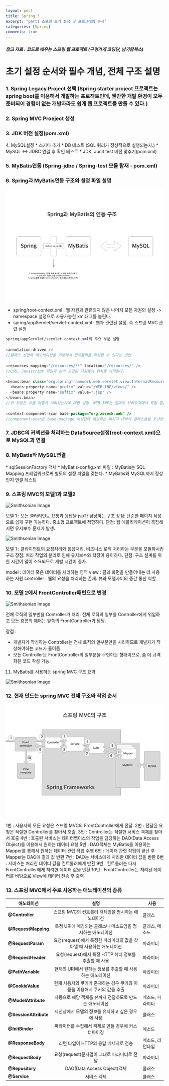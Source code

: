 ```yaml
---
layout: post
title: Spring 3
excerpt: "part1 스프링 초기 설정 및 프로그래밍 순서"
categories: [Spring]
comments: true
---
```


##### 참고 자료 : 코드로 배우는 스프링 웹 프로젝트 (구멍가게 코딩단, 남가람북스)

<h1> 초기 설정 순서와 필수 개념, 전체 구조 설명 </h1>

<h3>1. Spring Legacy Project 선택 (Spring starter project 프로젝트는 spring boot를 이용해서 개발하는 프로젝트인데, 웬만한 개발 환경이 모두 준비되어 경험이 없는 개발자라도 쉽게 웹 프로젝트를 만들 수 있다.)</h3>

<h3>2. Spring MVC Proeject 생성</h3>

<h3>3. JDK 버전 설정(pom.xml)</h3
Spring Framework 버전 설정(pom.xml)

<h3>4. MySQL설정</h3>
    * 스키마 추가
    * DB 테스트 (SQL 쿼리가 정상적으로 실행되는지.)
        * MySQL <-> JDBC 연결 후 확인 테스트
        * JDK, Junit test 버전 맞추기(pom.xml)

<h3>5. MyBatis연동 (Spring-jdbc / Spring-test 모듈 탑재 - pom.xml)</h3>

<h3>6. Spring과 MyBatis연동 구조와 설정 파일 설명</h3>

![Smithsonian Image](/img/2017-10-16-01.jpg)<br />

* spring/root-context.xml : 웹 자원과 관련되지 않은 나머지 모든 자원의 설정 -> namespace 설정으로 사용가능한 xml태그를 늘린다.
* spring/appServlet/servlet-context.xml : 웹과 관련된 설정, 즉 스프링 MVC 관련 설정

~~~java
spring/appServlet/servlet-context.xml의 주요 부분 설명

<annotation-driven />
//클래스 선언에 애노테이션을 이용해서 컨트롤러를 작성할 수 있다는 선언

<resources mapping="/resources/**" location="/resources/" />
//CSS, Javascript 파일과 같이 고정된 자원들의 위치를 의미한다.

<beans:bean class="org.springframework.web.servlet.view.InternalResourceViewResolver">
  <beans:property name="prefix" value="/WEB-INF/views/" />
  <beans:property name="suffix" value=".jsp" />
</beans:bean>
//위 부분은 뷰를 어떻게 처리하는가에 대한 설정. WEB-INF는 절대로 부라우저에서 직접 접근할 수 없는 경로이므로 컨트롤러의 호출이 우선되는 모델 2방식에 맞는 구조가 된다.

<context:component-scan base-package="org.zerock.web" />
//component-scan은 base-package 속성값에 해당하는 패키지 내부의 클래스들을 조사한다는 뜻. 이는 <annotation-driven>과 같이 결합해서 해당 패키지에 애노테이션 처리가 된 컨트롤러를 작성만 해주면 자동으로 인식한다.

~~~


<h3>7. JDBC의 커넥션을 처리하는 DataSource설정(root-context.xml)으로 MySQL과 연결</h3>

<h3>8. MyBatis와 MySQL연결</h3>
    * sqlSessionFactory 객체
    * MyBatis-config.xml 파일 : MyBatis는 SQL Mapping 프레임워크로써 별도의 설정 파일을 갖는다.
    * MyBatis와 MySQL까지 정상인지 연결 테스트

<h3>9. 스프링 MVC의 모델1과 모델2</h3>

![Smithsonian Image](http://cfile2.uf.tistory.com/image/01304D3D50EC59230B8F81)<br />

모델 1 : 모든 클라리언트 요청과 응답을 jsp가 담당하는 구조
장점: 단순한 페이지 작성으로 쉽게 구현 가능하다. 중소형 프로젝트에 적합하다.
단점: 웹 애플리케이션이 복잡해지면 유지보수 문제가 발생.

![Smithsonian Image](http://cfile10.uf.tistory.com/image/1120884150EC5AC501EC73)<br />

모델 1 : 클라이언트의 요청처리와 응답처리, 비즈니스 로직 처리하는 부분을 모듈화시킨 구조
장점: 처리 작업의 분리로 인해 유지보수와 학장이 용이하다.
단점: 구조 설계를 위한 시간이 많이 소요되므로 개발 시간이 증가.


model : 데이터 혹은 데이터를 처리하는 영역
view : 결과 화면을 만들어내는 데 사용하는 자원
controller : 웹의 요청을 처리하는 존재. 뷰와 모델사이의 중간 통신 역할

<h3>10. 모델 2에서 FrontController패턴으로 변경</h3>

![Smithsonian Image](http://dev.anyframejava.org/docs/anyframe/4.6.0/reference/image/foundation/springmvc/dispatcher.jpg)<br />

전체 로직의 일부만을 Controller가 처리. 전체 로직의 일부를 Controller에게 위임하고 모든 흐름의 제어는 앞쪽의 FrontController가 담당.

장점 :
* 개발자가 작성하는 Controller는 전체 로직의 일부분만을 처리하므로 개발자가 작성해야하는 코드가 줄어듬
* 모든 Controller는 FrontController의 일부분을 구현하는 형태이므로, 좀 더 규격화된 코드 작성 가능.

11. MyBatis를 사용하는 spring MVC 구조 요약

![Smithsonian Image](http://terasolunaorg.github.io/guideline/1.0.1.RELEASE/en/_images/introduction-software-framework.png)<br />


<h3>12. 현재 만드는 spring MVC 전체 구조와 작업 순서</h3>

![Smithsonian Image](/img/2017-10-16-02.jpg)<br />

1번 : 사용자의 모든 요청은 스프링 MVC의 FrontController에게 전달.
2번 : 전달된 요청은 적절한 Controller를 찾아서 호출.
3번 : Controller는 적절한 서비스 객체를 찾아서 호출
4번 : 호출된 서비스는 데이터벱이스의 작업을 담당하는 DAO(Data Access Object)를 이용해서 원하는 데이터 요청
5번 : DAO객체는 MyBatis를 이용하는 Mapper를 통해서 원하는 데이터 관련 작업 수행
6번 : 데이터 관련 작업이 끝난 후 Mapper는 DAO에 결과 값 반환
7번 : DAO는 서비스에게 처리한 데이터 값을 반환
8번 : 서비스는 처리한 데이터 값을 컨트롤러에게 반환
9번 : 컨트롤러는 다시 FrontController에게 처리한 데이터 값을 반환
10번 : FrontController는 처리된 데이터를 바탕으로 View에 데이터 전송 후 출력

<h3>13. 스프링 MVC에서 주로 사용하는 애노테이션의 종류</h3>

|  <center>애노테이션</center> |  <center>설명</center> |  <center>사용</center> |
|:--------|:--------|:--------|
|**@Controller** | <center>스프링 MVC의 컨트롤러 객체임을 명시하는 애노테이션</center> |클래스|
|**@RequestMapping** | <center>특정 URI에 매칭되는 클래스나 메소드임을 명시하는 애노테이션</center> |클래스, 메소드|
|**@RequestParam** | <center>요청(request)에서 특정한 파라미터의 값을 찾아낼 때 사용하는 애노테이션</center> |파라미터|
|**@RequestHeader** | <center>요청(request)에서 특정 HTTP 헤더 정보를 추출할 때 사용</center> |파라미터|
|**@PathVariable** | <center>현재의 URI에서 원하는 정보를 추출할 때 사용하는 애노테이션</center> |파라미터|
|**@CookieValue** | <center>현재 사용자의 쿠키가 존재하는 경우 쿠키의 이름을 이용해서 쿠키의 값을 추출</center> |파라미터|
|**@ModelAttribute** | <center>자동으로 해당 객체를 뷰까지 전달하도록 만드는 애노테이션</center> |메소드, 파라미터|
|**@SessionAttribute** | <center>세션상에서 모델의 정보를 유지하고 싶은 경우에 사용</center> |클래스|
|**@InitBinder** | <center>파라미터를 수집해서 객체로 만들 경우에 커스터마이징</center> |메소드|
|**@ResponseBody** | <center>리턴 타입이 HTTP의 응답 메세지로 전송</center> |메소드, 리턴타입|
|**@RequestBody** | <center>요청(request)문자열이 그대로 파라미터로 전달</center> |파라미터|
|**@Repository** | <center>DAO(Data Access Object)객체</center> |클래스|
|**@Service** | <center>서비스 객체</center> |클래스|
